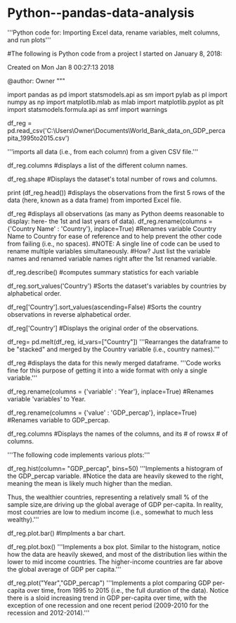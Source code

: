 # Python--pandas-data-analysis
'''Python code for: Importing Excel data, rename variables, melt columns, and run plots'''

#The following is Python code from a project I started on January 8, 2018:


Created on Mon Jan  8 00:27:13 2018

@author: Owner
"""

import pandas as pd
import statsmodels.api as sm
import pylab as pl
import numpy as np
import matplotlib.mlab as mlab
import matplotlib.pyplot as plt
import statsmodels.formula.api as smf
import warnings



df_reg = pd.read_csv('C:\\Users\\Owner\\Documents\\World_Bank_data_on_GDP_percapita_1995to2015.csv')

'''imports all data (i.e., from each column) from a given CSV file.'''

df_reg.columns
#displays a list of the different column names.

df_reg.shape
#Displays the dataset's total number of rows and columns.

print (df_reg.head())
#displays the observations from the first 5 rows of the data (here, known as a data frame) from imported Excel file.

df_reg
#displays all observations (as many as Python deems reasonable to display: here- the 1st and last years of data).
df_reg.rename(columns = {'Country Name' : 'Country'}, inplace=True)
#Renames variable Country Name to Country for ease of reference and to help prevent the other code from failing (i.e., no spaces).
#NOTE: A single line of code can be used to rename multiple variables simultaneously. 
#How? Just list the variable names and renamed variable names right after the 1st renamed variable.

df_reg.describe()
#computes summary statistics for each variable

df_reg.sort_values('Country')
#Sorts the dataset's variables by countries by alphabetical order.

df_reg['Country'].sort_values(ascending=False)
#Sorts the country observations in reverse alphabetical order.

df_reg['Country']
#Displays the original order of the observations.


df_reg= pd.melt(df_reg, id_vars=["Country"])
'''Rearranges the dataframe to be "stacked" and merged by the Country variable (i.e., country names).'''

df_reg
#displays the data for this newly merged dataframe.
'''Code works fine for this purpose of getting it into a wide format with only a single variable.'''



df_reg.rename(columns = {'variable' : 'Year'}, inplace=True)
#Renames variable 'variables' to Year.

df_reg.rename(columns = {'value' : 'GDP_percap'}, inplace=True)
#Renames variable to GDP_percap.

df_reg.columns
#Displays the names of the columns, and its # of rowsx # of columns.

'''The following code implements various plots:'''

df_reg.hist(column= "GDP_percap", bins=50)
'''Implements a histogram of the GDP_percap variable.
#Notice the data are heavily skewed to the right, meaning the mean is likely
much higher than the median. 

Thus, the wealthier countries, 
representing a relatively small % of the sample size,are driving
up the global average of GDP per-capita. In reality, most countries 
are low to medium income (i.e., somewhat to much less wealthy).'''

df_reg.plot.bar()
#Implments a bar chart.

df_reg.plot.box()
'''Implements a box plot. Similar to the histogram, notice how the
data are heavily skewed, and most of the distribution lies
within the lower to mid income countries. The higher-income countries
are far above the global average of GDP per capita.'''


df_reg.plot("Year","GDP_percap")
'''Implements a plot comparing GDP per-capita over time, from
1995 to 2015 (i.e., the full duration of the data).
Notice there is a sloid increasing trend in GDP per-capita
over time, with the exception of one recession and one recent period
(2009-2010 for the recession and 2012-2014).'''
